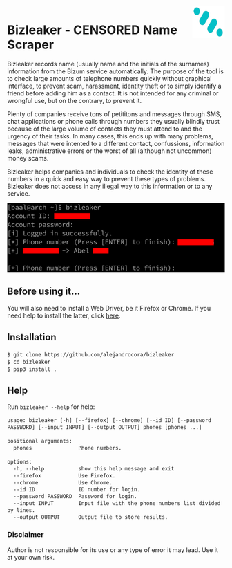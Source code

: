 <img src="bizleaker.png" width="75px" height="75px" align="right">

# Bizleaker - **CENSORED** Name Scraper

Bizleaker records name (usually name and the initials of the surnames) information from the Bizum service automatically. The purpose of the tool is to check large amounts of telephone numbers quickly without graphical interface, to prevent scam, harassment, identity theft or to simply identify a friend before adding him as a contact. It is not intended for any criminal or wrongful use, but on the contrary, to prevent it.

Plenty of companies receive tons of petititons and messages through SMS, chat applications or phone calls through numbers they usually blindly trust because of the large volume of contacts they must attend to and the urgency of their tasks. In many cases, this ends up with many problems, messages that were intented to a different contact, confussions, information leaks, administrative errors or the worst of all (although not uncommon) money scams.

Bizleaker helps companies and individuals to check the identity of these numbers in a quick and easy way to prevent these types of problems. Bizleaker does not access in any illegal way to this information or to any service.

<img src="screenshot.png">

## Before using it...

You will also need to install a Web Driver, be it Firefox or Chrome. If you need help to install the latter, click [here](https://github.com/alejandrocora/install_webdriver "Install Webdriver").

## Installation

`$ git clone https://github.com/alejandrocora/bizleaker`  
`$ cd bizleaker`  
`$ pip3 install .`

## Help

Run `bizleaker --help` for help:
```
usage: bizleaker [-h] [--firefox] [--chrome] [--id ID] [--password PASSWORD] [--input INPUT] [--output OUTPUT] phones [phones ...]

positional arguments:
  phones               Phone numbers.

options:
  -h, --help           show this help message and exit
  --firefox            Use Firefox.
  --chrome             Use Chrome.
  --id ID              ID number for login.
  --password PASSWORD  Password for login.
  --input INPUT        Input file with the phone numbers list divided by lines.
  --output OUTPUT      Output file to store results.
```

### Disclaimer

Author is not responsible for its use or any type of error it may lead. Use it at your own risk.

